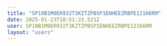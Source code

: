 ```yaml
---
title: "SP10B1M9ER932T3KZTZPBSP1ENHEEZRBPE12166RM"
date: 2025-01-23T10:51:23.521Z
user: SP10B1M9ER932T3KZTZPBSP1ENHEEZRBPE12166RM
layout: "users"
---
```

    
